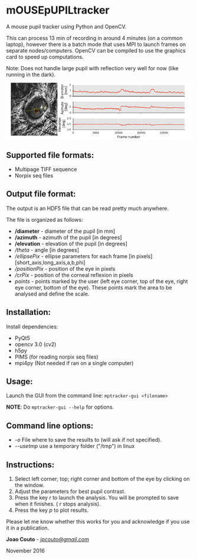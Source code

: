 mOUSEpUPILtracker
================

A mouse pupil tracker using Python and OpenCV.

This can process 13 min of recording in around 4 minutes (on a common laptop), however there is a batch mode that uses MPI to launch frames on separate nodes/computers. OpenCV can be compiled to use the graphics card to speed up computations.

Note: Does not handle large pupil with reflection very well for now (like running in the dark).

![picture](images/mptrackerExample.png)

Supported file formats:
-----------------------
   - Multipage TIFF sequence
   - Norpix seq files

Output file format:
-------------------

The output is an HDF5 file that can be read pretty much anywhere.

The file is organized as follows:

- **/diameter** - diameter of the pupil [in mm]
- **/azimuth** - azimuth of the pupil [in degrees]
- **/elevation** - elevation of the pupil [in degrees]
- */theta* - angle [in degrees]
- */ellipsePix* - ellipse parameters for each frame [in pixels] [short_axis,long_axis,a,b,phi]
- */positionPix* - position of the eye in pixels
- */crPix* - position of the corneal reflexion in pixels
- *points* - points marked by the user (left eye corner, top of the eye, right eye corner, bottom of the eye). These points mark the area to be analysed and define the scale.
   
Installation:
-------------
Install dependencies:

- PyQt5
- opencv 3.0 (cv2)
- h5py
- PIMS (for reading norpix seq files)
- mpi4py (Not needed if ran on a single computer)

Usage:
------
Launch the GUI from the command line: ``mptracker-gui <filename>``

**NOTE**: Do ``mptracker-gui --help`` for options.

Command line options:
---------------------

- *-o* <output file path> File where to save the results to (will ask if not specified).
- *--usetmp* use a temporary folder ("/tmp") in linux

Instructions:
-------------

1) Select left corner; top; right corner and bottom of the eye by clicking on the window.
2) Adjust the parameters for best pupil contrast.
3) Press the key *r* to launch the analysis. You will be prompted to save when it finishes. ( *r* stops analysis).
4) Press the key *p* to plot results.

Please let me know whether this works for you and acknowledge if you use it in a publication.

**Joao Couto** - *jpcouto@gmail.com*

November 2016